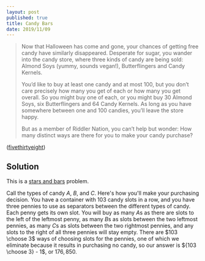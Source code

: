 ```yaml
---
layout: post
published: true
title: Candy Bars
date: 2019/11/09
---
```


>Now that Halloween has come and gone, your chances of getting free candy have similarly disappeared. Desperate for sugar, you wander into the candy store, where three kinds of candy are being sold: Almond Soys (yummy, sounds vegan!), Butterflingers and Candy Kernels.
>
>You’d like to buy at least one candy and at most 100, but you don’t care precisely how many you get of each or how many you get overall. So you might buy one of each, or you might buy 30 Almond Soys, six Butterflingers and 64 Candy Kernels. As long as you have somewhere between one and 100 candies, you’ll leave the store happy.
>
>But as a member of Riddler Nation, you can’t help but wonder: How many distinct ways are there for you to make your candy purchase?

<!--more-->

([fivethirtyeight](https://fivethirtyeight.com/features/how-many-ways-can-you-raid-the-candy-shop/))

## Solution

This is a [stars and bars](https://en.wikipedia.org/wiki/Stars_and_bars_(combinatorics)) problem.

Call the types of candy $A$, $B$, and $C$. Here's how you'll make your purchasing decision. You have a container with $103$ candy slots in a row, and you have three pennies to use as separators between the different types of candy. Each penny gets its own slot. You will buy as many $A$s as there are slots to the left of the leftmost penny, as many $B$s as slots between the two leftmost pennies, as many $C$s as slots between the two rightmost pennies, and any slots to the right of all three pennies will stay empty. There are $103 \choose 3$ ways of choosing slots for the pennies, one of which we eliminate because it results in purchasing no candy, so our answer is ${103 \choose 3} - 1$, or $176,850$.

<br>
